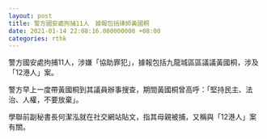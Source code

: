 ```yaml
---
layout: post
title: 警方國安處拘捕11人　據報包括律師黃國桐
date: 2021-01-14 22:08:16.000000000 +08:00
categories: rthk
---
```


警方國安處拘捕11人，涉嫌「協助罪犯」，據報包括九龍城區區議議黃國桐，涉及「12港人」案。

警方早上一度帶黃國桐到其議員辦事搜查，期間黃國桐曾高呼：「堅持民主、法治、人權，不要放棄」。

學聯前副秘書長何潔泓就在社交網站貼文，指其母親被捕，又稱與「12港人」案有關。
